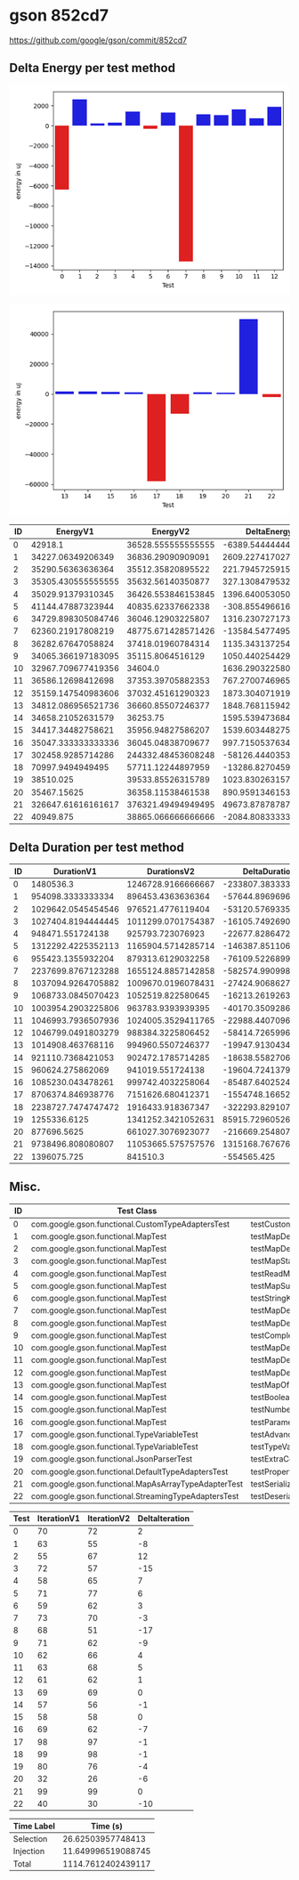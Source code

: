# gson 852cd7


https://github.com/google/gson/commit/852cd7



## Delta Energy per test method

![](./gson_delta_energy_0_v.png)

![](./gson_delta_energy_1_v.png)


| ID | EnergyV1 | EnergyV2 | DeltaEnergy | σV1 | σV2 |
| --- | --- | --- | --- | --- | --- |
| 0 | 42918.1 | 36528.555555555555 | -6389.544444444444 | 17394.01657233232 | 5336.8781550039175 |
| 1 | 34227.06349206349 | 36836.29090909091 | 2609.2274170274177 | 3231.6292655956795 | 4546.547472024448 |
| 2 | 35290.56363636364 | 35512.35820895522 | 221.79457259158517 | 4166.208674403826 | 3655.414571916826 |
| 3 | 35305.430555555555 | 35632.56140350877 | 327.1308479532163 | 4157.3192946175905 | 4247.724885438081 |
| 4 | 35029.91379310345 | 36426.553846153845 | 1396.640053050396 | 3336.593355011411 | 3774.8622472299744 |
| 5 | 41144.47887323944 | 40835.62337662338 | -308.8554966160591 | 11767.362317508776 | 10787.309646228265 |
| 6 | 34729.898305084746 | 36046.12903225807 | 1316.2307271733225 | 3954.055633872624 | 4658.352853308916 |
| 7 | 62360.21917808219 | 48775.671428571426 | -13584.547749510763 | 43861.0393802245 | 30849.827147337663 |
| 8 | 36282.67647058824 | 37418.01960784314 | 1135.343137254902 | 3427.771002034346 | 6306.733194598518 |
| 9 | 34065.366197183095 | 35115.8064516129 | 1050.4402544298064 | 3991.0964649655098 | 4293.979374166209 |
| 10 | 32967.709677419356 | 34604.0 | 1636.290322580644 | 4546.343012431039 | 4067.763297246319 |
| 11 | 36586.12698412698 | 37353.39705882353 | 767.2700746965493 | 3261.0331671432546 | 6091.142646450099 |
| 12 | 35159.147540983606 | 37032.45161290323 | 1873.3040719196215 | 4447.977896940843 | 6681.072068881923 |
| 13 | 34812.086956521736 | 36660.85507246377 | 1848.7681159420317 | 3576.9685843334055 | 8404.019563255175 |
| 14 | 34658.21052631579 | 36253.75 | 1595.5394736842136 | 4087.8653234967387 | 4780.212130118136 |
| 15 | 34417.34482758621 | 35956.94827586207 | 1539.6034482758623 | 3327.3091776768442 | 4117.912801669336 |
| 16 | 35047.333333333336 | 36045.04838709677 | 997.715053763437 | 4216.275957152224 | 4394.925080749456 |
| 17 | 302458.9285714286 | 244332.48453608248 | -58126.444035346096 | 575875.2557069596 | 486386.7082827046 |
| 18 | 70997.9494949495 | 57711.12244897959 | -13286.827045969905 | 152475.17056741766 | 27533.00295610569 |
| 19 | 38510.025 | 39533.85526315789 | 1023.8302631578917 | 7877.692141380939 | 9242.897232760248 |
| 20 | 35467.15625 | 36358.11538461538 | 890.9591346153829 | 5468.4276254089655 | 4701.954170889793 |
| 21 | 326647.61616161617 | 376321.49494949495 | 49673.878787878784 | 541553.4379586586 | 587491.1859000181 |
| 22 | 40949.875 | 38865.066666666666 | -2084.8083333333343 | 13355.019734518366 | 4713.1068799913955 |

## Delta Duration per test method


| ID | DurationV1 | DurationsV2 | DeltaDuration |
| --- | --- | --- | --- |
| 0 | 1480536.3 | 1246728.9166666667 | -233807.3833333333 |
| 1 | 954098.3333333334 | 896453.4363636364 | -57644.89696969697 |
| 2 | 1029642.0545454546 | 976521.4776119404 | -53120.57693351421 |
| 3 | 1027404.8194444445 | 1011299.0701754387 | -16105.749269005843 |
| 4 | 948471.551724138 | 925793.723076923 | -22677.82864721492 |
| 5 | 1312292.4225352113 | 1165904.5714285714 | -146387.85110663995 |
| 6 | 955423.1355932204 | 879313.6129032258 | -76109.52268999454 |
| 7 | 2237699.8767123288 | 1655124.8857142858 | -582574.990998043 |
| 8 | 1037094.9264705882 | 1009670.0196078431 | -27424.90686274506 |
| 9 | 1068733.0845070423 | 1052519.822580645 | -16213.261926397216 |
| 10 | 1003954.2903225806 | 963783.9393939395 | -40170.35092864116 |
| 11 | 1046993.7936507936 | 1024005.3529411765 | -22988.440709617105 |
| 12 | 1046799.0491803279 | 988384.3225806452 | -58414.726599682705 |
| 13 | 1014908.463768116 | 994960.5507246377 | -19947.91304347827 |
| 14 | 921110.7368421053 | 902472.1785714285 | -18638.55827067676 |
| 15 | 960624.275862069 | 941019.551724138 | -19604.724137931014 |
| 16 | 1085230.043478261 | 999742.4032258064 | -85487.64025245456 |
| 17 | 8706374.846938776 | 7151626.680412371 | -1554748.1665264051 |
| 18 | 2238727.7474747472 | 1916433.918367347 | -322293.82910740026 |
| 19 | 1255336.6125 | 1341252.3421052631 | 85915.7296052631 |
| 20 | 877696.5625 | 661027.3076923077 | -216669.25480769225 |
| 21 | 9738496.808080807 | 11053665.575757576 | 1315168.7676767688 |
| 22 | 1396075.725 | 841510.3 | -554565.425 |

## Misc.

| ID | Test Class | Test Method |
| --- | --- | --- |
| 0 | com.google.gson.functional.CustomTypeAdaptersTest | testCustomAdapterInvokedForMapElementDeserialization |
| 1 | com.google.gson.functional.MapTest | testMapDeserializationWithDuplicateKeys |
| 2 | com.google.gson.functional.MapTest | testMapDeserializationWithNullKey |
| 3 | com.google.gson.functional.MapTest | testMapStandardSubclassDeserialization |
| 4 | com.google.gson.functional.MapTest | testReadMapsWithEmptyStringKey |
| 5 | com.google.gson.functional.MapTest | testMapSubclassDeserialization |
| 6 | com.google.gson.functional.MapTest | testStringKeyDeserialization |
| 7 | com.google.gson.functional.MapTest | testMapDeserialization |
| 8 | com.google.gson.functional.MapTest | testMapDeserializationWithNullValue |
| 9 | com.google.gson.functional.MapTest | testComplexKeysDeserialization |
| 10 | com.google.gson.functional.MapTest | testMapDeserializationWithWildcardValues |
| 11 | com.google.gson.functional.MapTest | testMapDeserializationEmpty |
| 12 | com.google.gson.functional.MapTest | testMapDeserializationWithIntegerKeys |
| 13 | com.google.gson.functional.MapTest | testMapOfMapDeserialization |
| 14 | com.google.gson.functional.MapTest | testBooleanKeyDeserialization |
| 15 | com.google.gson.functional.MapTest | testNumberKeyDeserialization |
| 16 | com.google.gson.functional.MapTest | testParameterizedMapSubclassDeserialization |
| 17 | com.google.gson.functional.TypeVariableTest | testAdvancedTypeVariables |
| 18 | com.google.gson.functional.TypeVariableTest | testTypeVariablesViaTypeParameter |
| 19 | com.google.gson.functional.JsonParserTest | testExtraCommasInMaps |
| 20 | com.google.gson.functional.DefaultTypeAdaptersTest | testPropertiesDeserialization |
| 21 | com.google.gson.functional.MapAsArrayTypeAdapterTest | testSerializeComplexMapWithTypeAdapter |
| 22 | com.google.gson.functional.StreamingTypeAdaptersTest | testDeserializeMap |




| Test | IterationV1 | IterationV2 | DeltaIteration |
| --- | --- | --- | --- |
| 0 | 70 | 72 | 2 |
| 1 | 63 | 55 | -8 |
| 2 | 55 | 67 | 12 |
| 3 | 72 | 57 | -15 |
| 4 | 58 | 65 | 7 |
| 5 | 71 | 77 | 6 |
| 6 | 59 | 62 | 3 |
| 7 | 73 | 70 | -3 |
| 8 | 68 | 51 | -17 |
| 9 | 71 | 62 | -9 |
| 10 | 62 | 66 | 4 |
| 11 | 63 | 68 | 5 |
| 12 | 61 | 62 | 1 |
| 13 | 69 | 69 | 0 |
| 14 | 57 | 56 | -1 |
| 15 | 58 | 58 | 0 |
| 16 | 69 | 62 | -7 |
| 17 | 98 | 97 | -1 |
| 18 | 99 | 98 | -1 |
| 19 | 80 | 76 | -4 |
| 20 | 32 | 26 | -6 |
| 21 | 99 | 99 | 0 |
| 22 | 40 | 30 | -10 |



| Time Label | Time (s) |
| --- | --- |
| Selection | 26.62503957748413 |
| Injection | 11.649996519088745 |
| Total | 1114.7612402439117 |



